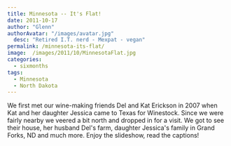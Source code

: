 ```yaml
---
title: Minnesota -- It's Flat!
date: 2011-10-17
author: "Glenn"
authorAvatar: "/images/avatar.jpg"
  desc: "Retired I.T. nerd - Mexpat - vegan"
permalink: /minnesota-its-flat/
image:  /images/2011/10/MinnesotaFlat.jpg
categories:
  - sixmonths
tags:
  - Minnesota
  - North Dakota
---
```

We first met our wine-making friends Del and Kat Erickson in 2007 when Kat and her daughter Jessica came to Texas for Winestock. Since we were fairly nearby we veered a bit north and dropped in for a visit. We got to see their house, her husband Del's farm, daughter Jessica's family in Grand Forks, ND and much more. Enjoy the slideshow, read the captions!